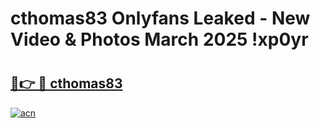 # cthomas83 Onlyfans Leaked - New Video & Photos March 2025 !xp0yr

# <h2><a href="https://2oq8yu.iuczelnia.edu.pl?title=cthomas83&ref=xp0yr">🔗👉 🔴 cthomas83</a></h2>

[![acn](https://github.com/user-attachments/assets/0f9c940e-d8b0-45ae-aac7-cd30a18b3e1c)](https://2oq8yu.iuczelnia.edu.pl?title=cthomas83&ref=xp0yr)


